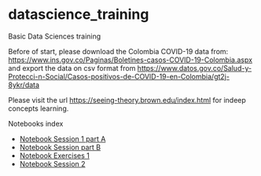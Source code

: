 # datascience_training 
Basic Data Sciences training

Before of start, please download the Colombia COVID-19 data from: https://www.ins.gov.co/Paginas/Boletines-casos-COVID-19-Colombia.aspx and export the data on csv format from https://www.datos.gov.co/Salud-y-Protecci-n-Social/Casos-positivos-de-COVID-19-en-Colombia/gt2j-8ykr/data 

Please visit the  url https://seeing-theory.brown.edu/index.html for indeep concepts learning. 

Notebooks index 

- [Notebook Session 1 part A](notebooks/Session_1.ipynb)
- [Notebook Session part B](notebooks/Session_1b.ipynb)
- [Notebook Exercises 1](notebooks/Exercises_1.ipynb)
- [Notebook Session 2](notebooks/Session_2.ipynb)

